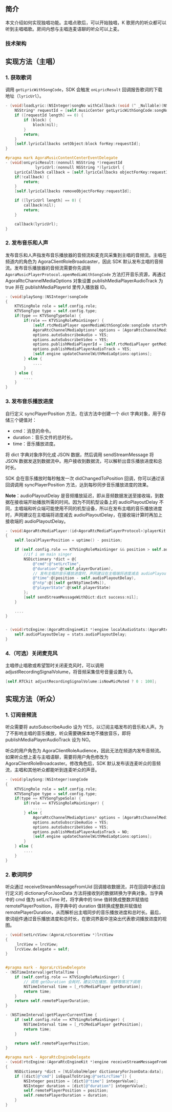 ## 简介

本文介绍如何实现独唱功能。主唱点歌后，可以开始独唱，K 歌房内的听众都可以听到主唱唱歌。房间内想与主唱连麦语聊的听众可以上麦。

### 技术架构

<pic>

## 实现方法（主唱）

### 1. 获取歌词

调用 `getLyricWithSongCode`，SDK 会触发 `onLyricResult` 回调报告歌词的下载地址（`lyricUrl`）。

```objective-c
- (void)loadLyric:(NSInteger)songNo withCallback:(void (^ _Nullable)(NSString* lyricUrl))block {
    NSString* requestId = [self.musicCenter getLyricWithSongCode:songNo lyricType:0];
    if ([requestId length] == 0) {
        if (block) {
            block(nil);
        }
        return;
    }
    [self.lyricCallbacks setObject:block forKey:requestId];
}

#pragma mark AgoraMusicContentCenterEventDelegate
- (void)onLyricResult:(nonnull NSString *)requestId
             lyricUrl:(nonnull NSString *)lyricUrl {
    LyricCallback callback = [self.lyricCallbacks objectForKey:requestId];
    if(!callback) {
        return;
    }
    [self.lyricCallbacks removeObjectForKey:requestId];

    if ([lyricUrl length] == 0) {
        callback(nil);
        return;
    }

    callback(lyricUrl);
}
```

### 2. 发布音乐和人声

发布音乐和人声指发布音乐播放器的音频流和麦克风采集到主唱的音频流。主唱在频道内的角色为 AgoraClientRoleBroadcaster，因此 SDK 默认发布主唱的音频流。发布音乐播放器的音频流需要你先调用 `AgoraMusicPlayerProtocol.openMediaWithSongCode` 方法打开音乐资源，再通过 AgoraRtcChannelMediaOptions 对象设置 publishMediaPlayerAudioTrack 为 true 并在 publishMediaPlayerId 里传入播放器 ID。

```objective-c
- (void)playSong:(NSInteger)songCode
{
    KTVSingRole role = self.config.role;
    KTVSongType type = self.config.type;
    if(type == KTVSongTypeSolo) {
        if(role == KTVSingRoleMainSinger) {
            [self.rtcMediaPlayer openMediaWithSongCode:songCode startPos:0];
            AgoraRtcChannelMediaOptions* options = [AgoraRtcChannelMediaOptions new];
            options.autoSubscribeAudio = YES;
            options.autoSubscribeVideo = YES;
            options.publishMediaPlayerId = [self.rtcMediaPlayer getMediaPlayerId];
            options.publishMediaPlayerAudioTrack = YES;
            [self.engine updateChannelWithMediaOptions:options];
        } else {
            ....
        }
    } else {
        ....
    }
}
```

### 3. 发布音乐播放进度

自行定义 syncPlayerPosition 方法，在该方法中创建一个 dict 字典对象，用于存储三个键值对：

- cmd：消息的命令。
- duration：音乐文件的总时长。
- time：音乐播放进度。

将 dict 字典对象序列化成 JSON 数据，然后调用 sendStreamMessage 将 JSON 数据发送到数据流中。用户接收到数据流，可以解析出音乐播放进度和总时长。

SDK 会在音乐播放时每秒触发一次 didChangedToPosition 回调，你可以通过该回调调用 syncPlayerPosition 方法，达到每秒同步音乐播放进度的效果。

**Note**：audioPlayoutDelay 是音频播放延迟，即从音频数据发送至接收端，到数据在接收端开始播放所需的时间。因为不同机型设备上的 audioPlayoutDelay 不同，主唱端和听众端可能使用不同的机型设备，所以在发布主唱的音乐播放进度时，声网建议在主唱端将进度减去 audioPlayoutDelay，在接收端计算时再加上接收端的 audioPlayoutDelay。

```objective-c
- (void)AgoraRtcMediaPlayer:(id<AgoraRtcMediaPlayerProtocol>)playerKit didChangedToPosition:(NSInteger)position
{
    self.localPlayerPosition = uptime() - position;

    if (self.config.role == KTVSingRoleMainSinger && position > self.audioPlayoutDelay) {
        //if i am main singer
        NSDictionary *dict = @{
            @"cmd":@"setLrcTime",
            @"duration":@(self.playerDuration),
            // 发布主唱的音乐播放进度时，声网建议在主唱端将进度减去 audioPlayoutDelay，在接收端计算时再加上接收端的 audioPlayoutDelay。
            @"time":@(position - self.audioPlayoutDelay),
            @"ntp":@([self getNtpTimeInMs]),
            @"playerState":@(self.playerState)
        };
        [self sendStreamMessageWithDict:dict success:nil];
    }

    ....
}


- (void)rtcEngine:(AgoraRtcEngineKit *)engine localAudioStats:(AgoraRtcLocalAudioStats *)stats {
    self.audioPlayoutDelay = stats.audioPlayoutDelay;
}
```

### 4.（可选）关闭麦克风

主唱停止唱歌或希望暂时关闭麦克风时，可以调用 adjustRecordingSignalVolume，将音频采集信号音量设置为 0。

```objective-c
[self.RTCkit adjustRecordingSignalVolume:isNowMicMuted ? 0 : 100];
```

<a name ="audience"></a>
## 实现方法（听众）

### 1. 订阅音频流

听众需要将 autoSubscribeAudio 设为 YES，以订阅主唱发布的音乐和人声。为了不影响主唱的音乐播放，听众需要确保本地不播放音乐，即将 publishMediaPlayerAudioTrack 设为 NO。

听众的用户角色为 AgoraClientRoleAudience，因此无法在频道内发布音频流。如果听众想上麦与主唱语聊，需要将用户角色修改为 AgoraClientRoleBroadcaster。修改角色后，SDK 默认发布该连麦听众的音频流，主唱和其他听众都能听到连麦听众的声音。

```objective-c
- (void)playSong:(NSInteger)songCode
{
    KTVSingRole role = self.config.role;
    KTVSongType type = self.config.type;
    if(type == KTVSongTypeSolo) {
        if(role == KTVSingRoleMainSinger) {
            ....
        } else {
            AgoraRtcChannelMediaOptions* options = [AgoraRtcChannelMediaOptions new];
            options.autoSubscribeAudio = YES;
            options.autoSubscribeVideo = YES;
            options.publishMediaPlayerAudioTrack = NO;
            [self.engine updateChannelWithMediaOptions:options];
        }
    } else {
        ....
    }
}
```

### 2. 歌词同步

听众通过 receiveStreamMessageFromUid 回调接收数据流，并在回调中通过自行定义的 dictionaryForJsonData 方法将接收到的数据转换为字典对象。当字典中的 cmd 值为 setLrcTime 时，将字典中的 time 值转换成整数并赋值给 remotePlayerPosition，将字典中的 duration 值转换成整数并赋值给 remotePlayerDuration，从而解析出主唱同步的音乐播放进度和总时长。最后，歌词组件通过音乐播放进度和总时长，在歌词界面中渲染出代表歌词播放进度的视图。

```objective-c
- (void)setLrcView:(AgoraLrcScoreView *)lrcView
{
    _lrcView = lrcView;
    lrcView.delegate = self;
}


#pragma mark - AgoraLrcViewDelegate
- (NSTimeInterval)getTotalTime {
    if (self.config.role == KTVSingRoleMainSinger) {
        // 调用 getDuration 会耗时，建议只在播放、暂停等情况下调用
        NSTimeInterval time = [_rtcMediaPlayer getDuration];
        return time;
    }
    return self.remotePlayerDuration;
}

- (NSTimeInterval)getPlayerCurrentTime {
    if (self.config.role == KTVSingRoleMainSinger) {
        NSTimeInterval time = [_rtcMediaPlayer getPosition];
        return time;
    }

    return self.remotePlayerPosition;
}

#pragma mark - AgoraRtcEngineDelegate
- (void)rtcEngine:(AgoraRtcEngineKit *)engine receiveStreamMessageFromUid:(NSUInteger)uid streamId:(NSInteger)streamId data:(NSData *)data
{
    NSDictionary *dict = [VLGlobalHelper dictionaryForJsonData:data];
    if ([dict[@"cmd"] isEqualToString:@"setLrcTime"]) {
        NSInteger position = [dict[@"time"] integerValue];
        NSInteger duration = [dict[@"duration"] integerValue];
        self.remotePlayerPosition = position;
        self.remotePlayerDuration = duration;
    }
}
```


